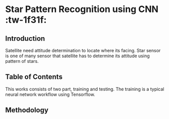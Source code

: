 # Star Pattern Recognition using CNN :tw-1f31f:

## Introduction
Satellite need attitude determination to locate where its facing. Star sensor is one of many sensor that satellite has to determine its attitude using pattern of stars.

## Table of Contents
This works consists of two part, training and testing. The training is a typical neural network workflow using Tensorflow.

## Methodology
